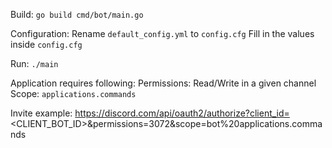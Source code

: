 Build: `go build cmd/bot/main.go`

Configuration:
Rename `default_config.yml` to `config.cfg`
Fill in the values inside `config.cfg`

Run: `./main`


Application requires following:
Permissions:
    Read/Write in a given channel
Scope: 
    `applications.commands`
    
    
Invite example:
https://discord.com/api/oauth2/authorize?client_id=<CLIENT_BOT_ID>&permissions=3072&scope=bot%20applications.commands
